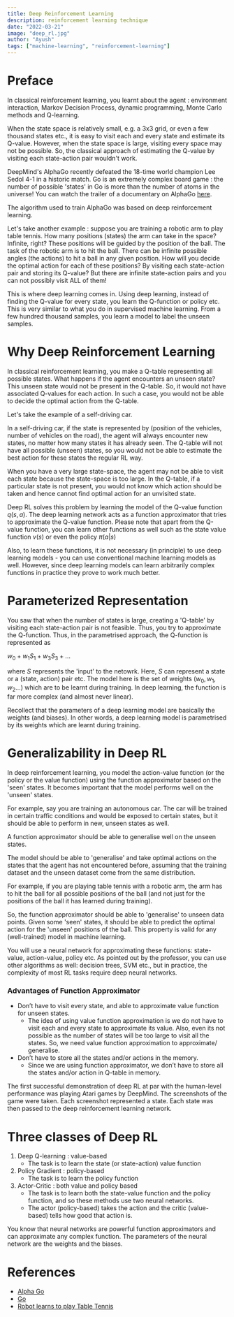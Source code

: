 ```yaml
---
title: Deep Reinforcement Learning
description: reinforcement learning technique
date: "2022-03-21"
image: "deep_rl.jpg"
author: "Ayush"
tags: ["machine-learning", "reinforcement-learning"]
---
```


# Preface

In classical reinforcement learning, you learnt about the agent : environment interaction, Markov Decision Process, dynamic programming, Monte Carlo methods and Q-learning.

When the state space is relatively small, e.g. a 3x3 grid, or even a few thousand states etc., it is easy to visit each and every state and estimate its Q-value. However, when the state space is large, visiting every space may not be possible. So, the classical approach of estimating the Q-value by visiting each state-action pair wouldn't work.

DeepMind's AlphaGo recently defeated the 18-time world champion Lee Sedol 4-1 in a historic match. Go is an extremely complex board game : the number of possible 'states' in Go is more than the number of atoms in the universe! You can watch the trailer of a documentary on AlphaGo [here](https://www.youtube.com/watch?v=8tq1C8spV_g).

The algorithm used to train AlphaGo was based on deep reinforcement learning. 

Let's take another example : suppose you are training a robotic arm to play table tennis. How many positions (states) the arm can take in the space? Infinite, right? These positions will be guided by the position of the ball. The task of the robotic arm is to hit the ball. There can be infinite possible angles (the actions) to hit a ball in any given position. How will you decide the optimal action for each of these positions? By visiting each state-action pair and storing its Q-value? But there are infinite state-action pairs and you can not possibly visit ALL of them!

This is where deep learning comes in. Using deep learning, instead of finding the Q-value for every state, you learn the Q-function or policy etc. This is very similar to what you do in supervised machine learning. From a few hundred thousand samples, you learn a model to label the unseen samples.

# Why Deep Reinforcement Learning

In classical reinforcement learning, you make a Q-table representing all possible states. What happens if the agent encounters an unseen state? This unseen state would not be present in the Q-table. So, it would not have associated Q-values for each action. In such a case, you would not be able to decide the optimal action from the Q-table.

Let's take the example of a self-driving car.

In a self-driving car, if the state is represented by (position of the vehicles, number of vehicles on the road), the agent will always encounter new states, no matter how many states it has already seen. The Q-table will not have all possible (unseen) states, so you would not be able to estimate the best action for these states the regular RL way.

When you have a very large state-space, the agent may not be able to visit each state because the state-space is too large. In the Q-table, if a particular state is not present, you would not know which action should be taken and hence cannot find optimal action for an unvisited state.

Deep RL solves this problem by learning the model of the Q-value function $q(s, a)$. The deep learning network acts as a function approximator that tries to approximate the Q-value function. Please note that apart from the Q-value function, you can learn other functions as well such as the state value function $v(s)$ or even the policy $\pi(a|s)$

Also, to learn these functions, it is not necessary (in principle) to use deep learning models - you can use conventional machine learning models as well. However, since deep learning models can learn arbitrarily complex functions in practice they prove to work much better.

# Parameterized Representation

You saw that when the number of states is large, creating a 'Q-table' by visiting each state-action pair is not feasible. Thus, you try to approximate the Q-function. Thus, in the parametrised approach, the Q-function is represented as 

$w_0 + w_1S_1 + w_3S_3 + \ldots$

where $S$ represents the 'input' to the netowrk. Here, $S$ can represent a state or a (state, action) pair etc. The model here is the set of weights ($w_0, w_1, w_2 \ldots$) which are to be learnt during training. In deep learning, the function is far more complex (and almost never linear).

Recollect that the parameters of a deep learning model are basically the weights (and biases). In other words, a deep learning model is parametrised by its weights which are learnt during training.

# Generalizability in Deep RL

In deep reinforcement learning, you model the action-value function (or the policy or the value function) using the function approximator based on the 'seen' states. It becomes important that the model performs well on the 'unseen' states.

For example, say you are training an autonomous car. The car will be trained in certain traffic conditions and would be exposed to certain states, but it should be able to perform in new, unseen states as well.

A function approximator should be able to generalise well on the unseen states.

The model should be able to 'generalise' and take optimal actions on the states that the agent has not encountered before, assuming that the training dataset and the unseen dataset come from the same distribution.

For example, if you are playing table tennis with a robotic arm, the arm has to hit the ball for all possible positions of the ball (and not just for the positions of the ball it has learned during training).

So, the function approximator should be able to 'generalise' to unseen data points. Given some 'seen' states, it should be able to predict the optimal action for the 'unseen' positions of the ball. This property is valid for any (well-trained) model in machine learning. 

You will use a neural network for approximating these functions: state-value, action-value, policy etc. As pointed out by the professor, you can use other algorithms as well: decision trees, SVM etc., but in practice, the complexity of most RL tasks require deep neural networks.


### Advantages of Function Approximator

- Don’t have to visit every state, and able to approximate value function for unseen states.
    - The idea of using value function approximation is we do not have to visit each and every state to approximate its value. Also, even its not possible as the number of states will be too large to visit all the states. So, we need value function approximation to approximate/ generalise.
- Don’t have to store all the states and/or actions in the memory.
    - Since we are using function approximator, we don’t have to store all the states and/or action in Q-table in memory.


The first successful demonstration of deep RL at par with the human-level performance was playing Atari games by DeepMind. The screenshots of the game were taken. Each screenshot represented a state. Each state was then passed to the deep reinforcement learning network.

# Three classes of Deep RL

1. Deep Q-learning : value-based
    - The task is to learn the state (or state-action) value function
2. Policy Gradient : policy-based
    - The task is to learn the policy function
3. Actor-Critic : both value and policy based
    - The task is to learn both the state-value function and the policy function, and so these methods use two neural networks. 
    - The actor (policy-based) takes the action and the critic (value-based) tells how good that action is.

You know that neural networks are powerful function approximators and can approximate any complex function. The parameters of the neural network are the weights and the biases.

# References
- [Alpha Go](http://www.wired.co.uk/article/alphago-deepmind-google-wins-lee-sedol)
- [Go](https://en.wikipedia.org/wiki/Go_(game))
- [Robot learns to play Table Tennis](http://www.youtube.com/watch?v=SH3bADiB7uQ)

